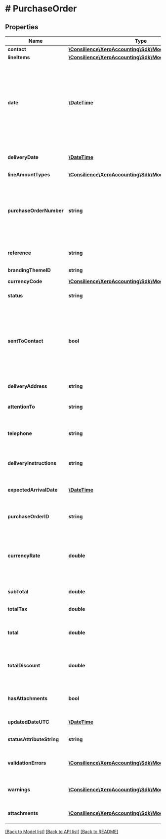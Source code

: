 # # PurchaseOrder

## Properties

Name | Type | Description | Notes
------------ | ------------- | ------------- | -------------
**contact** | [**\Consilience\XeroAccounting\Sdk\Model\Contact**](Contact.md) |  | 
**lineItems** | [**\Consilience\XeroAccounting\Sdk\Model\LineItem[]**](LineItem.md) | See LineItems | 
**date** | [**\DateTime**](\DateTime.md) | Date purchase order was issued – YYYY-MM-DD. If the Date element is not specified then it will default to the current date based on the timezone setting of the organisation | [optional] 
**deliveryDate** | [**\DateTime**](\DateTime.md) | Date the goods are to be delivered – YYYY-MM-DD | [optional] 
**lineAmountTypes** | [**\Consilience\XeroAccounting\Sdk\Model\LineAmountTypes**](LineAmountTypes.md) |  | [optional] 
**purchaseOrderNumber** | **string** | Unique alpha numeric code identifying purchase order (when missing will auto-generate from your Organisation Invoice Settings) | [optional] 
**reference** | **string** | Additional reference number | [optional] 
**brandingThemeID** | **string** | See BrandingThemes | [optional] 
**currencyCode** | [**\Consilience\XeroAccounting\Sdk\Model\CurrencyCode**](CurrencyCode.md) |  | [optional] 
**status** | **string** | See Purchase Order Status Codes | [optional] 
**sentToContact** | **bool** | Boolean to set whether the purchase order should be marked as “sent”. This can be set only on purchase orders that have been approved or billed | [optional] 
**deliveryAddress** | **string** | The address the goods are to be delivered to | [optional] 
**attentionTo** | **string** | The person that the delivery is going to | [optional] 
**telephone** | **string** | The phone number for the person accepting the delivery | [optional] 
**deliveryInstructions** | **string** | A free text feild for instructions (500 characters max) | [optional] 
**expectedArrivalDate** | [**\DateTime**](\DateTime.md) | The date the goods are expected to arrive. | [optional] 
**purchaseOrderID** | **string** | Xero generated unique identifier for purchase order | [optional] 
**currencyRate** | **double** | The currency rate for a multicurrency purchase order. As no rate can  be specified, the XE.com day rate is used. | [optional] 
**subTotal** | **double** | Total of purchase order excluding taxes | [optional] 
**totalTax** | **double** | Total tax on purchase order | [optional] 
**total** | **double** | Total of Purchase Order tax inclusive (i.e. SubTotal + TotalTax) | [optional] 
**totalDiscount** | **double** | Total of discounts applied on the purchase order line items | [optional] 
**hasAttachments** | **bool** | boolean to indicate if a purchase order has an attachment | [optional] 
**updatedDateUTC** | [**\DateTime**](\DateTime.md) | Last modified date UTC format | [optional] 
**statusAttributeString** | **string** | A string to indicate if a invoice status | [optional] 
**validationErrors** | [**\Consilience\XeroAccounting\Sdk\Model\ValidationError[]**](ValidationError.md) | Displays array of validation error messages from the API | [optional] 
**warnings** | [**\Consilience\XeroAccounting\Sdk\Model\ValidationError[]**](ValidationError.md) | Displays array of warning messages from the API | [optional] 
**attachments** | [**\Consilience\XeroAccounting\Sdk\Model\Attachment[]**](Attachment.md) | Displays array of attachments from the API | [optional] 

[[Back to Model list]](../../README.md#documentation-for-models) [[Back to API list]](../../README.md#documentation-for-api-endpoints) [[Back to README]](../../README.md)


